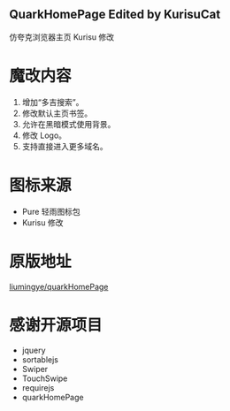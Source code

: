 ## QuarkHomePage Edited by KurisuCat

仿夸克浏览器主页 Kurisu 修改

# 魔改内容

1. 增加“多吉搜索”。
2. 修改默认主页书签。
3. 允许在黑暗模式使用背景。
4. 修改 Logo。
5. 支持直接进入更多域名。

# 图标来源

-   Pure 轻雨图标包
-   Kurisu 修改

# 原版地址

[liumingye/quarkHomePage](https://github.com/liumingye/quarkHomePage)

# 感谢开源项目

-   jquery
-   sortablejs
-   Swiper
-   TouchSwipe
-   requirejs
-   quarkHomePage

